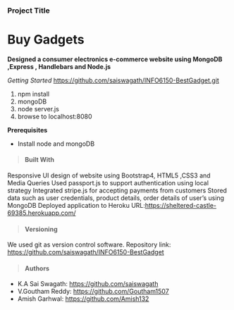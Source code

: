 ### Project Title
# Buy Gadgets
**Designed a consumer electronics e-commerce website using MongoDB ,Express , Handlebars and Node.js**

*Getting Started*
https://github.com/saiswagath/INFO6150-BestGadget.git
1. npm install
2. mongoDB
3. node server.js
4. browse to localhost:8080

**Prerequisites**
* Install node and mongoDB

> #### Built With

Responsive UI design of website using Bootstrap4, HTML5 ,CSS3 and Media Queries
Used passport.js to support authentication using local strategy
Integrated stripe.js for accepting payments from customers
Stored data such as user credentials, product details, order details of user’s using MongoDB
Deployed application to Heroku URL:https://sheltered-castle-69385.herokuapp.com/

> #### Versioning

We used git as version control software.
Repository link: https://github.com/saiswagath/INFO6150-BestGadget

> #### Authors

* K.A Sai Swagath: https://github.com/saiswagath
* V.Goutham Reddy: https://github.com/Goutham1507
* Amish Garhwal: https://github.com/Amish132
